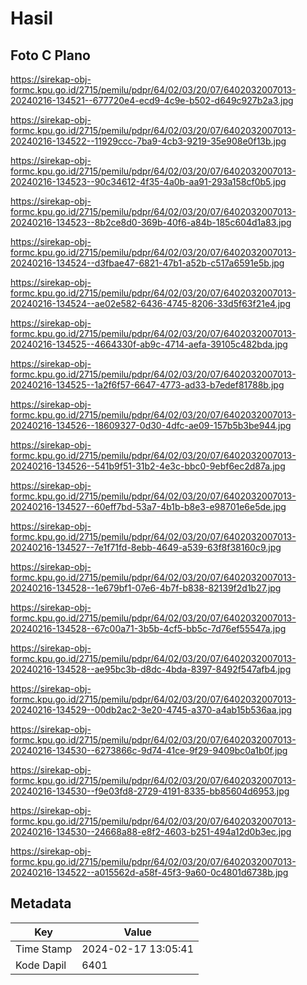 # Hasil

## Foto C Plano

https://sirekap-obj-formc.kpu.go.id/2715/pemilu/pdpr/64/02/03/20/07/6402032007013-20240216-134521--677720e4-ecd9-4c9e-b502-d649c927b2a3.jpg

https://sirekap-obj-formc.kpu.go.id/2715/pemilu/pdpr/64/02/03/20/07/6402032007013-20240216-134522--11929ccc-7ba9-4cb3-9219-35e908e0f13b.jpg

https://sirekap-obj-formc.kpu.go.id/2715/pemilu/pdpr/64/02/03/20/07/6402032007013-20240216-134523--90c34612-4f35-4a0b-aa91-293a158cf0b5.jpg

https://sirekap-obj-formc.kpu.go.id/2715/pemilu/pdpr/64/02/03/20/07/6402032007013-20240216-134523--8b2ce8d0-369b-40f6-a84b-185c604d1a83.jpg

https://sirekap-obj-formc.kpu.go.id/2715/pemilu/pdpr/64/02/03/20/07/6402032007013-20240216-134524--d3fbae47-6821-47b1-a52b-c517a6591e5b.jpg

https://sirekap-obj-formc.kpu.go.id/2715/pemilu/pdpr/64/02/03/20/07/6402032007013-20240216-134524--ae02e582-6436-4745-8206-33d5f63f21e4.jpg

https://sirekap-obj-formc.kpu.go.id/2715/pemilu/pdpr/64/02/03/20/07/6402032007013-20240216-134525--4664330f-ab9c-4714-aefa-39105c482bda.jpg

https://sirekap-obj-formc.kpu.go.id/2715/pemilu/pdpr/64/02/03/20/07/6402032007013-20240216-134525--1a2f6f57-6647-4773-ad33-b7edef81788b.jpg

https://sirekap-obj-formc.kpu.go.id/2715/pemilu/pdpr/64/02/03/20/07/6402032007013-20240216-134526--18609327-0d30-4dfc-ae09-157b5b3be944.jpg

https://sirekap-obj-formc.kpu.go.id/2715/pemilu/pdpr/64/02/03/20/07/6402032007013-20240216-134526--541b9f51-31b2-4e3c-bbc0-9ebf6ec2d87a.jpg

https://sirekap-obj-formc.kpu.go.id/2715/pemilu/pdpr/64/02/03/20/07/6402032007013-20240216-134527--60eff7bd-53a7-4b1b-b8e3-e98701e6e5de.jpg

https://sirekap-obj-formc.kpu.go.id/2715/pemilu/pdpr/64/02/03/20/07/6402032007013-20240216-134527--7e1f71fd-8ebb-4649-a539-63f8f38160c9.jpg

https://sirekap-obj-formc.kpu.go.id/2715/pemilu/pdpr/64/02/03/20/07/6402032007013-20240216-134528--1e679bf1-07e6-4b7f-b838-82139f2d1b27.jpg

https://sirekap-obj-formc.kpu.go.id/2715/pemilu/pdpr/64/02/03/20/07/6402032007013-20240216-134528--67c00a71-3b5b-4cf5-bb5c-7d76ef55547a.jpg

https://sirekap-obj-formc.kpu.go.id/2715/pemilu/pdpr/64/02/03/20/07/6402032007013-20240216-134528--ae95bc3b-d8dc-4bda-8397-8492f547afb4.jpg

https://sirekap-obj-formc.kpu.go.id/2715/pemilu/pdpr/64/02/03/20/07/6402032007013-20240216-134529--00db2ac2-3e20-4745-a370-a4ab15b536aa.jpg

https://sirekap-obj-formc.kpu.go.id/2715/pemilu/pdpr/64/02/03/20/07/6402032007013-20240216-134530--6273866c-9d74-41ce-9f29-9409bc0a1b0f.jpg

https://sirekap-obj-formc.kpu.go.id/2715/pemilu/pdpr/64/02/03/20/07/6402032007013-20240216-134530--f9e03fd8-2729-4191-8335-bb85604d6953.jpg

https://sirekap-obj-formc.kpu.go.id/2715/pemilu/pdpr/64/02/03/20/07/6402032007013-20240216-134530--24668a88-e8f2-4603-b251-494a12d0b3ec.jpg

https://sirekap-obj-formc.kpu.go.id/2715/pemilu/pdpr/64/02/03/20/07/6402032007013-20240216-134522--a015562d-a58f-45f3-9a60-0c4801d6738b.jpg


## Metadata

| Key        | Value               |
| ---------- | ------------------- |
| Time Stamp | 2024-02-17 13:05:41 |
| Kode Dapil | 6401                |



